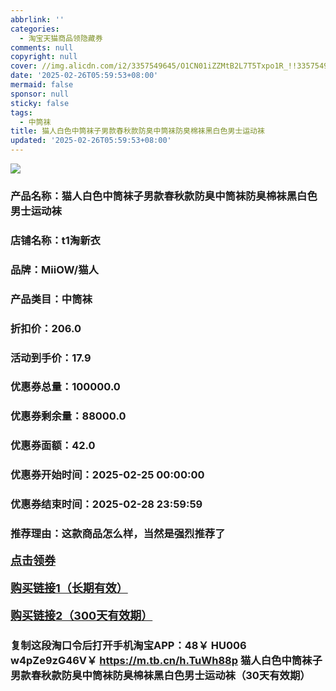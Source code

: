 ```yaml
---
abbrlink: ''
categories:
  - 淘宝天猫商品领隐藏券
comments: null
copyright: null
cover: //img.alicdn.com/i2/3357549645/O1CN01iZZMtB2L7T5Txpo1R_!!3357549645.png
date: '2025-02-26T05:59:53+08:00'
mermaid: false
sponsor: null
sticky: false
tags:
  - 中筒袜
title: 猫人白色中筒袜子男款春秋款防臭中筒袜防臭棉袜黑白色男士运动袜
updated: '2025-02-26T05:59:53+08:00'
--- 
```


![](//img.alicdn.com/i2/3357549645/O1CN01iZZMtB2L7T5Txpo1R_!!3357549645.png)

### 产品名称：猫人白色中筒袜子男款春秋款防臭中筒袜防臭棉袜黑白色男士运动袜
### 店铺名称：t1淘新衣
### 品牌：MiiOW/猫人
### 产品类目：中筒袜
### 折扣价：206.0
### 活动到手价：17.9
### 优惠券总量：100000.0
### 优惠券剩余量：88000.0
### 优惠券面额：42.0
### 优惠券开始时间：2025-02-25 00:00:00	
### 优惠券结束时间：2025-02-28 23:59:59	
### 推荐理由：这款商品怎么样，当然是强烈推荐了

<p style="font-size: 18px; font-weight: bold;">
  <a href="https://uland.taobao.com/coupon/edetail?e=jXVFarZDlj2lhHvvyUNXZfh8CuWt5YH5OVuOuRD5gLJMmdsrkidbOWBzzpT26idJBpfTSCkr7utLWLjOa3ZD0yJoi1RMWF1JGvpleHNgEU72OO%2FoICpO%2BbFTWfKFrEOu2mwCY5fS7rVrTdT7cgXf6jgYSYpxmYtMmW8MANQNN4dGK7FTSL1b62sLw6HqmIR9hOWoi0qzrTa0Uq4NDqQTrfNfXInjPDC2dIIJ3uNXh6i%2FQvo9IsQr0Jn%2F69y19sy6DIdjawiQc38R%2BxmP1xMF4SxOaf20tcR0hlYSQ1tHVknhzDJAzkF9cENFHh1Yaq539pILCoZ%2B%2FH9ZE%2Frq7N6jtg%3D%3D&traceId=21665f9817407225954674899d132c&union_lens=lensId%3AOPT%401740722604%400bb1687c_0dbb_1954b270b45_c78a%4001%40eyJmbG9vcklkIjo3MzM1NH0ie" target="_blank">点击领券</a>
</p>
<p style="font-size: 18px; font-weight: bold;">
  <a href="https://s.click.taobao.com/t?e=m%3D2%26s%3DbqjtJ6T0pmBw4vFB6t2Z2ueEDrYVVa64LKpWJ%2Bin0XLjf2vlNIV67kyLuerTQxoGrbXOwzJUOFD3ID%2FV1RqsF4wnCJeELi4I%2FIEn%2BS1IjHAB0ghlTd7WlZVm%2FOAUUFw71qrpxiwMoCNxc1AtbZGVS5rHbFi7jj19g0RsJgeNNkMLZMqoQW%2BfuKGzo1lVxIioacOIgs7APpSlcVgaBe8%2BzxXmfdebz7ADLbkM%2BoD%2BIdMA77c5OJZ51M76bULx%2FNOYozvQCWI2PAlyfsBFZDqhxXSFvSTZM%2B%2F4A13NwUW6D5tGyZ42m2bHYlXTXax88dbiOYQwrhPE0iw%3D" target="_blank">购买链接1（长期有效）</a>
</p>
<p style="font-size: 18px; font-weight: bold;">
  <a href="https://s.click.taobao.com/hwEMRYs" target="_blank">购买链接2（300天有效期）</a>
</p>

### 复制这段淘口令后打开手机淘宝APP：48￥ HU006 w4pZe9zG46V￥ https://m.tb.cn/h.TuWh88p  猫人白色中筒袜子男款春秋款防臭中筒袜防臭棉袜黑白色男士运动袜（30天有效期）
